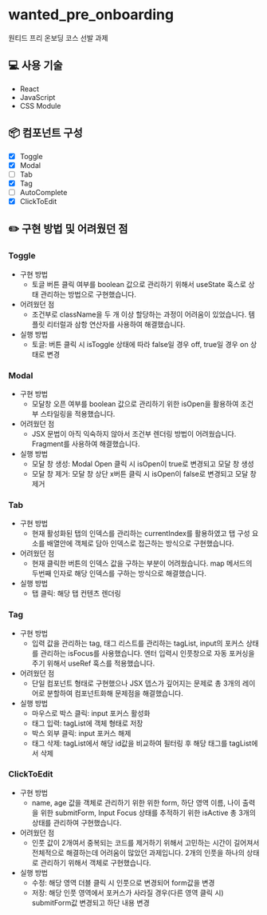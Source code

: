 # wanted_pre_onboarding

원티드 프리 온보딩 코스 선발 과제

## 💻 사용 기술

- React
- JavaScript
- CSS Module

## 📦 컴포넌트 구성

- [x] Toggle
- [x] Modal
- [ ] Tab
- [x] Tag
- [ ] AutoComplete
- [x] ClickToEdit

## ✏️ 구현 방법 및 어려웠던 점

### Toggle

- 구현 방법
  - 토글 버튼 클릭 여부를 boolean 값으로 관리하기 위해서 useState 훅스로 상태 관리하는 방법으로 구현했습니다.
- 어려웠던 점
  - 조건부로 className을 두 개 이상 할당하는 과정이 어려움이 있었습니다. 템플릿 리터럴과 삼항 연산자를 사용하여 해결했습니다.
- 실행 방법
  - 토글: 버튼 클릭 시 isToggle 상태에 따라 false일 경우 off, true일 경우 on 상태로 변경

### Modal

- 구현 방법
  - 모달창 오픈 여부를 boolean 값으로 관리하기 위한 isOpen을 활용하여 조건부 스타일링을 적용했습니다.
- 어려웠던 점
  - JSX 문법이 아직 익숙하지 않아서 조건부 렌더링 방법이 어려웠습니다. Fragment를 사용하여 해결했습니다.
- 실행 방법
  - 모달 창 생성: Modal Open 클릭 시 isOpen이 true로 변경되고 모달 창 생성
  - 모달 창 제거: 모달 창 상단 x버튼 클릭 시 isOpen이 false로 변경되고 모달 창 제거

### Tab

- 구현 방법
  - 현재 활성화된 탭의 인덱스를 관리하는 currentIndex를 활용하였고 탭 구성 요소를 배열안에 객체로 담아 인덱스로 접근하는 방식으로 구현했습니다.
- 어려웠던 점
  - 현재 클릭한 버튼의 인덱스 값을 구하는 부분이 어려웠습니다. map 메서드의 두번째 인자로 해당 인덱스를 구하는 방식으로 해결했습니다.
- 실행 방법
  - 탭 클릭: 해당 탭 컨텐츠 렌더링

### Tag

- 구현 방법
  - 입력 값을 관리하는 tag, 태그 리스트를 관리하는 tagList, input의 포커스 상태를 관리하는 isFocus를 사용했습니다. 엔터 입력시 인풋창으로 자동 포커싱을 주기 위해서 useRef 훅스를 적용했습니다.
- 어려웠던 점
  - 단일 컴포넌트 형태로 구현했으나 JSX 뎁스가 깊어지는 문제로 총 3개의 레이어로 분할하여 컴포넌트화해 문제점을 해결했습니다.
- 실행 방법
  - 마우스로 박스 클릭: input 포커스 활성화
  - 태그 입력: tagList에 객체 형태로 저장
  - 박스 외부 클릭: input 포커스 해제
  - 태그 삭제: tagList에서 해당 id값을 비교하여 필터링 후 해당 태그를 tagList에서 삭제

### ClickToEdit

- 구현 방법
  - name, age 값을 객체로 관리하기 위한 위한 form, 하단 영역 이름, 나이 출력을 위한 submitForm, Input Focus 상태를 추적하기 위한 isActive 총 3개의 상태를 관리하여 구현했습니다.
- 어려웠던 점
  - 인풋 값이 2개여서 중복되는 코드를 제거하기 위해서 고민하는 시간이 길어져서 전체적으로 해결하는데 어려움이 많았던 과제입니다. 2개의 인풋을 하나의 상태로 관리하기 위해서 객체로 구현했습니다.
- 실행 방법
  - 수정: 해당 영역 더블 클릭 시 인풋으로 변경되어 form값을 변경
  - 저장: 해당 인풋 영역에서 포커스가 사라질 경우(다른 영역 클릭 시) submitForm값 변경되고 하단 내용 변경
